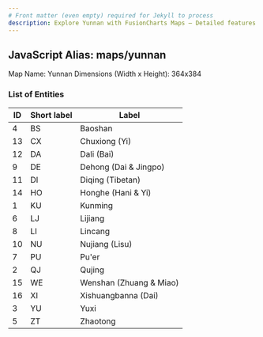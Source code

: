 ```yaml
---
# Front matter (even empty) required for Jekyll to process
description: Explore Yunnan with FusionCharts Maps – Detailed features for seamless integration. Try now & enhance your data visualization today! 
---
```


## JavaScript Alias: maps/yunnan

Map Name: Yunnan
Dimensions (Width x Height): 364x384





### List of Entities

ID | Short label | Label
---|---|---|
4|BS|Baoshan
13|CX|Chuxiong (Yi)
12|DA|Dali (Bai)
9|DE|Dehong (Dai & Jingpo)
11|DI|Diqing (Tibetan)
14|HO|Honghe (Hani & Yi)
1|KU|Kunming
6|LJ|Lijiang
8|LI|Lincang
10|NU|Nujiang (Lisu)
7|PU|Pu'er
2|QJ|Qujing
15|WE|Wenshan (Zhuang & Miao)
16|XI|Xishuangbanna (Dai)
3|YU|Yuxi
5|ZT|Zhaotong

